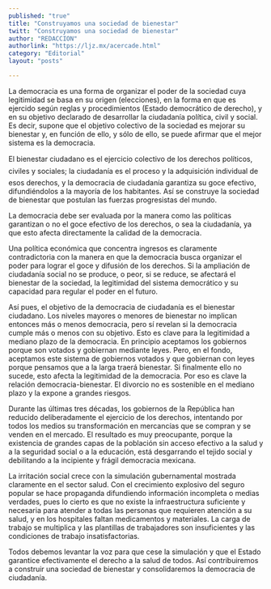 ```yaml
---
published: "true"
title: "Construyamos una sociedad de bienestar"
twitt: "Construyamos una sociedad de bienestar"
author: "REDACCION"
authorlink: "https://ljz.mx/acercade.html"
category: "Editorial"
layout: "posts"

---
```



  La democracia es una forma de organizar el poder de la sociedad cuya legitimidad se basa en su origen (elecciones), en la forma en que es ejercido según reglas y procedimientos (Estado democrático de derecho), y en su objetivo declarado de desarrollar la ciudadanía política, civil y social. Es decir, supone que el objetivo colectivo de la sociedad es mejorar su bienestar y, en función de ello, y sólo de ello, se puede afirmar que el mejor sistema es la democracia.



  El bienestar ciudadano es el ejercicio colectivo de los derechos políticos, civiles y sociales; la ciudadanía es el proceso y la adquisición individual de esos derechos, y la democracia de ciudadanía garantiza su goce efectivo, difundiéndolos a la mayoría de los habitantes. Así se construye la sociedad de bienestar que postulan las fuerzas progresistas del mundo.



  La democracia debe ser evaluada por la manera como las políticas garantizan o no el goce efectivo de los derechos, o sea la ciudadanía, ya que esto afecta directamente la calidad de la democracia.



  Una política económica que concentra ingresos es claramente contradictoria con la manera en que la democracia busca organizar el poder para lograr el goce y difusión de los derechos. Si la ampliación de ciudadanía social no se produce, o peor, si se reduce, se afectará el bienestar de la sociedad, la legitimidad del sistema democrático y su capacidad para regular el poder en el futuro.



  Así pues, el objetivo de la democracia de ciudadanía es el bienestar ciudadano. Los niveles mayores o menores de bienestar no implican entonces más o menos democracia, pero sí revelan si la democracia cumple más o menos con su objetivo. Esto es clave para la legitimidad a mediano plazo de la democracia. En principio aceptamos los gobiernos porque son votados y gobiernan mediante leyes. Pero, en el fondo, aceptamos este sistema de gobiernos votados y que gobiernan con leyes porque pensamos que a la larga traerá bienestar. Si finalmente ello no sucede, esto afecta la legitimidad de la democracia. Por eso es clave la relación democracia-bienestar. El divorcio no es sostenible en el mediano plazo y la expone a grandes riesgos.



  Durante las últimas tres décadas, los gobiernos de la República han reducido deliberadamente el ejercicio de los derechos, intentando por todos los medios su transformación en mercancías que se compran y se venden en el mercado. El resultado es muy preocupante, porque la existencia de grandes capas de la población sin acceso efectivo a la salud y a la seguridad social o a la educación, está desgarrando el tejido social y debilitando a la incipiente y frágil democracia mexicana.



  La irritación social crece con la simulación gubernamental mostrada claramente en el sector salud. Con el crecimiento explosivo del seguro popular se hace propaganda difundiendo información incompleta o medias verdades, pues lo cierto es que no existe la infraestructura suficiente y necesaria para atender a todas las personas que requieren atención a su salud, y en los hospitales faltan medicamentos y materiales. La carga de trabajo se multiplica y las plantillas de trabajadores son insuficientes y las condiciones de trabajo insatisfactorias.



  Todos debemos levantar la voz para que cese la simulación y que el Estado garantice efectivamente el derecho a la salud de todos. Así contribuiremos a construir una sociedad de bienestar y consolidaremos la democracia de ciudadanía.

